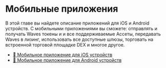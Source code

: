 # Мобильные приложения

В этой главе вы найдете описание приложений для iOS и Android устройств. С мобильными приложениями вы сможете: отправлять и получать Waves токены и и все поддерживаемые Ассеты, передавать Waves в лизинг, использовать все доступные шлюзы, торговать на встроенной торговой площадке DEX и многое другое.

* [  Мобильное приложение для iOS устройств](mobile-apps/iOS.md)
* [📱 Мобильное приложение для Android устройств](mobile-apps/android.md)
